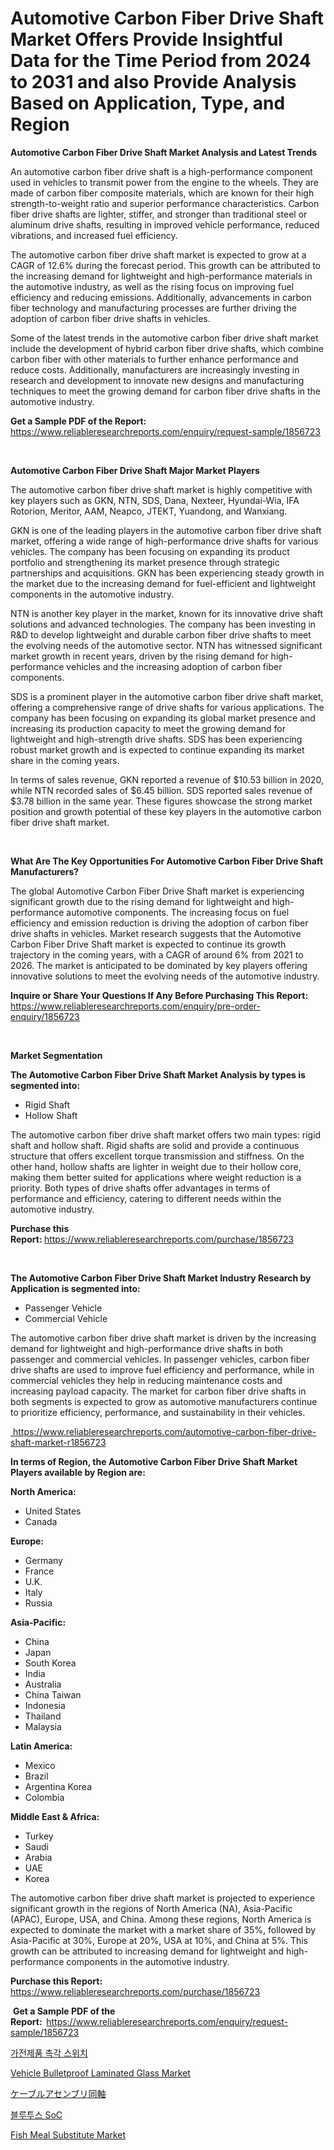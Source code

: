 <p><h1>Automotive Carbon Fiber Drive Shaft Market Offers Provide Insightful Data for the Time Period from 2024 to 2031 and also Provide Analysis Based on Application, Type, and Region</h1></p><p><strong>Automotive Carbon Fiber Drive Shaft Market Analysis and Latest Trends</strong></p>
<p><p>An automotive carbon fiber drive shaft is a high-performance component used in vehicles to transmit power from the engine to the wheels. They are made of carbon fiber composite materials, which are known for their high strength-to-weight ratio and superior performance characteristics. Carbon fiber drive shafts are lighter, stiffer, and stronger than traditional steel or aluminum drive shafts, resulting in improved vehicle performance, reduced vibrations, and increased fuel efficiency.</p><p>The automotive carbon fiber drive shaft market is expected to grow at a CAGR of 12.6% during the forecast period. This growth can be attributed to the increasing demand for lightweight and high-performance materials in the automotive industry, as well as the rising focus on improving fuel efficiency and reducing emissions. Additionally, advancements in carbon fiber technology and manufacturing processes are further driving the adoption of carbon fiber drive shafts in vehicles.</p><p>Some of the latest trends in the automotive carbon fiber drive shaft market include the development of hybrid carbon fiber drive shafts, which combine carbon fiber with other materials to further enhance performance and reduce costs. Additionally, manufacturers are increasingly investing in research and development to innovate new designs and manufacturing techniques to meet the growing demand for carbon fiber drive shafts in the automotive industry.</p></p>
<p><strong>Get a Sample PDF of the Report:&nbsp;</strong> <a href="https://www.reliableresearchreports.com/enquiry/request-sample/1856723">https://www.reliableresearchreports.com/enquiry/request-sample/1856723</a></p>
<p>&nbsp;</p>
<p><strong>Automotive Carbon Fiber Drive Shaft Major Market Players</strong></p>
<p><p>The automotive carbon fiber drive shaft market is highly competitive with key players such as GKN, NTN, SDS, Dana, Nexteer, Hyundai-Wia, IFA Rotorion, Meritor, AAM, Neapco, JTEKT, Yuandong, and Wanxiang.</p><p>GKN is one of the leading players in the automotive carbon fiber drive shaft market, offering a wide range of high-performance drive shafts for various vehicles. The company has been focusing on expanding its product portfolio and strengthening its market presence through strategic partnerships and acquisitions. GKN has been experiencing steady growth in the market due to the increasing demand for fuel-efficient and lightweight components in the automotive industry.</p><p>NTN is another key player in the market, known for its innovative drive shaft solutions and advanced technologies. The company has been investing in R&D to develop lightweight and durable carbon fiber drive shafts to meet the evolving needs of the automotive sector. NTN has witnessed significant market growth in recent years, driven by the rising demand for high-performance vehicles and the increasing adoption of carbon fiber components.</p><p>SDS is a prominent player in the automotive carbon fiber drive shaft market, offering a comprehensive range of drive shafts for various applications. The company has been focusing on expanding its global market presence and increasing its production capacity to meet the growing demand for lightweight and high-strength drive shafts. SDS has been experiencing robust market growth and is expected to continue expanding its market share in the coming years.</p><p>In terms of sales revenue, GKN reported a revenue of $10.53 billion in 2020, while NTN recorded sales of $6.45 billion. SDS reported sales revenue of $3.78 billion in the same year. These figures showcase the strong market position and growth potential of these key players in the automotive carbon fiber drive shaft market.</p></p>
<p>&nbsp;</p>
<p><strong>What Are The Key Opportunities For Automotive Carbon Fiber Drive Shaft Manufacturers?</strong></p>
<p><p>The global Automotive Carbon Fiber Drive Shaft market is experiencing significant growth due to the rising demand for lightweight and high-performance automotive components. The increasing focus on fuel efficiency and emission reduction is driving the adoption of carbon fiber drive shafts in vehicles. Market research suggests that the Automotive Carbon Fiber Drive Shaft market is expected to continue its growth trajectory in the coming years, with a CAGR of around 6% from 2021 to 2026. The market is anticipated to be dominated by key players offering innovative solutions to meet the evolving needs of the automotive industry.</p></p>
<p><strong>Inquire or Share Your Questions If Any Before Purchasing This Report:</strong> <a href="https://www.reliableresearchreports.com/enquiry/pre-order-enquiry/1856723">https://www.reliableresearchreports.com/enquiry/pre-order-enquiry/1856723</a></p>
<p>&nbsp;</p>
<p><strong>Market Segmentation</strong></p>
<p><strong>The Automotive Carbon Fiber Drive Shaft Market Analysis by types is segmented into:</strong></p>
<p><ul><li>Rigid Shaft</li><li>Hollow Shaft</li></ul></p>
<p><p>The automotive carbon fiber drive shaft market offers two main types: rigid shaft and hollow shaft. Rigid shafts are solid and provide a continuous structure that offers excellent torque transmission and stiffness. On the other hand, hollow shafts are lighter in weight due to their hollow core, making them better suited for applications where weight reduction is a priority. Both types of drive shafts offer advantages in terms of performance and efficiency, catering to different needs within the automotive industry.</p></p>
<p><strong>Purchase this Report:&nbsp;</strong><a href="https://www.reliableresearchreports.com/purchase/1856723">https://www.reliableresearchreports.com/purchase/1856723</a></p>
<p>&nbsp;</p>
<p><strong>The Automotive Carbon Fiber Drive Shaft Market Industry Research by Application is segmented into:</strong></p>
<p><ul><li>Passenger Vehicle</li><li>Commercial Vehicle</li></ul></p>
<p><p>The automotive carbon fiber drive shaft market is driven by the increasing demand for lightweight and high-performance drive shafts in both passenger and commercial vehicles. In passenger vehicles, carbon fiber drive shafts are used to improve fuel efficiency and performance, while in commercial vehicles they help in reducing maintenance costs and increasing payload capacity. The market for carbon fiber drive shafts in both segments is expected to grow as automotive manufacturers continue to prioritize efficiency, performance, and sustainability in their vehicles.</p></p>
<p><a href="https://www.reliableresearchreports.com/automotive-carbon-fiber-drive-shaft-market-r1856723">&nbsp;https://www.reliableresearchreports.com/automotive-carbon-fiber-drive-shaft-market-r1856723</a></p>
<p><strong>In terms of Region, the Automotive Carbon Fiber Drive Shaft Market Players available by Region are:</strong></p>
<p>
    <p> <strong> North America: </strong>
        <ul>
            <li>United States</li>
            <li>Canada</li>
        </ul>
        </p> 
    <p> <strong> Europe: </strong>
        <ul>
            <li>Germany</li>
            <li>France</li>
            <li>U.K.</li>
            <li>Italy</li>
            <li>Russia</li>
        </ul>
        </p> 
    <p> <strong> Asia-Pacific: </strong>
        <ul>
            <li>China</li>
            <li>Japan</li>
            <li>South Korea</li>
            <li>India</li>
            <li>Australia</li>
            <li>China Taiwan</li>
            <li>Indonesia</li>
            <li>Thailand</li>
            <li>Malaysia</li>
        </ul>
        </p> 
    <p> <strong> Latin America: </strong>
        <ul>
            <li>Mexico</li>
            <li>Brazil</li>
            <li>Argentina Korea</li>
            <li>Colombia</li>
        </ul>
        </p> 
    <p> <strong> Middle East & Africa: </strong>
        <ul>
            <li>Turkey</li>
            <li>Saudi</li>
            <li>Arabia</li>
            <li>UAE</li>
            <li>Korea</li>
        </ul>
    </p>
    </p>
<p><p>The automotive carbon fiber drive shaft market is projected to experience significant growth in the regions of North America (NA), Asia-Pacific (APAC), Europe, USA, and China. Among these regions, North America is expected to dominate the market with a market share of 35%, followed by Asia-Pacific at 30%, Europe at 20%, USA at 10%, and China at 5%. This growth can be attributed to increasing demand for lightweight and high-performance components in the automotive industry.</p></p>
<p><strong>Purchase this Report: </strong><a href="https://www.reliableresearchreports.com/purchase/1856723">https://www.reliableresearchreports.com/purchase/1856723</a></p>
<p>&nbsp;<strong>Get a Sample PDF of the Report:&nbsp;&nbsp;</strong><a href="https://www.reliableresearchreports.com/enquiry/request-sample/1856723">https://www.reliableresearchreports.com/enquiry/request-sample/1856723</a></p>
<p><strong></strong></p>
<p><p><a href="https://github.com/ConstantinVon/Market-Research-Report-List-1/blob/main/6538438122404.md">가전제품 촉각 스위치</a></p><p><a href="https://github.com/ashepherd82/Market-Research-Report-List-4/blob/main/vehicle-bulletproof-laminated-glass-market.md">Vehicle Bulletproof Laminated Glass Market</a></p><p><a href="https://github.com/RodHoppe07/Market-Research-Report-List-2/blob/main/8533377123504.md">ケーブルアセンブリ同軸</a></p><p><a href="https://github.com/fatmarawatan39/Market-Research-Report-List-1/blob/main/8930798122405.md">블루투스 SoC</a></p><p><a href="https://issuu.com/reportprime-2/docs/fish-meal-substitute-market-size-2030.pptx">Fish Meal Substitute Market</a></p></p>